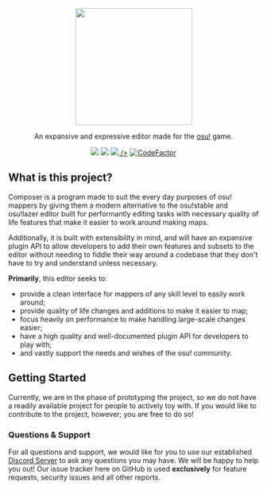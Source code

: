 <div align="center">
	<img src="https://cdn.discordapp.com/attachments/963190640928256071/1069672090871025785/Group_6.png" height="235" />
	<p>
		An expansive and expressive editor made for the <a href="https://osu.ppy.sh" target="_blank" />osu!</a> game.
	</p>
	<!-- Icons -->
    <a href="https:/github.com/irisu01/composer/blob/master/LICENSE.md"><img src="https://img.shields.io/github/license/composer-dev/composer?style=flat-square" /></a>
    <a href="https://circleci.com/gh/composer-dev/composer/"><img src="https://dl.circleci.com/status-badge/img/gh/composer-dev/composer/tree/master.svg?style=svg" /></a>
    <a href="https://discord.gg/WGxeAFSWuy"><img src="https://canary.discord.com/api/guilds/1072271271284441249/widget.png?style=shield"> /></a>
    <a href="https://www.codefactor.io/repository/github/composer-dev/composer"><img src="https://www.codefactor.io/repository/github/composer-dev/composer/badge" alt="CodeFactor" /></a>
</div>

## What is this project?

Composer is a program made to suit the every day purposes of osu! mappers by giving them a modern alternative to the osu!stable and osu!lazer editor built for performantly editing tasks with necessary quality of life features that make it easier to work around making maps. 

Additionally, it is built with extensibility in mind, and will have an expansive plugin API to allow developers to add their own features and subsets to the editor without needing to fiddle their way around a codebase that they don't have to try and understand unless necessary.

**Primarily**, this editor seeks to:
* provide a clean interface for mappers of any skill level to easily work around;
* provide quality of life changes and additions to make it easier to map;
* focus heavily on performance to make handling large-scale changes easier;
* have a high quality and well-documented plugin API for developers to play with;
* and vastly support the needs and wishes of the osu! community.

## Getting Started

Currently, we are in the phase of prototyping the project, so we do not have a readily available project for people to actively toy with. If you would like to contribute to the project, however; you are free to do so!

### Questions & Support

For all questions and support, we would like for you to use our established [Discord Server](https://discord.gg/WGxeAFSWuy) to ask any questions you may have. We will be happy to help you out! Our issue tracker here on GitHub is used **exclusively** for feature requests, security issues and all other reports.
